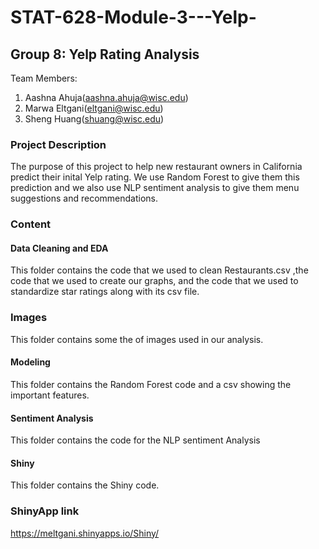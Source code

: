 # STAT-628-Module-3---Yelp-

## Group 8: Yelp Rating Analysis 
Team Members:
1. Aashna Ahuja(aashna.ahuja@wisc.edu)
2. Marwa Eltgani(eltgani@wisc.edu)
3. Sheng Huang(shuang@wisc.edu)

### Project Description 
The purpose of this project to help new restaurant owners in California predict their inital Yelp rating. We use Random Forest to give them this prediction and we also use NLP sentiment analysis to give them menu suggestions and recommendations. 

### Content 

#### Data Cleaning and EDA
This folder contains the code that we used to clean Restaurants.csv ,the code that we used to create our graphs, and the code that we used to standardize star ratings along with its csv file. 

### Images
This folder contains some the of images used in our analysis. 

#### Modeling 
This folder contains the Random Forest code and a csv showing the important features. 

#### Sentiment Analysis 
This folder contains the code for the NLP sentiment Analysis 

#### Shiny 
This folder contains the Shiny code. 

### ShinyApp link
https://meltgani.shinyapps.io/Shiny/
